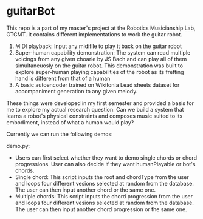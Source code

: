 # guitarBot

This repo is a part of my master's project at the Robotics Musicianship Lab, GTCMT. It contains different implementations to work the guitar robot.

1. MIDI playback: Input any midifile to play it back on the guitar robot
2. Super-human capability demonstration: The system can read multiple voicings from any given choarle by JS Bach and can play all of them simultaneuosly on the guitar robot. This demonstration was built to explore super-human playing capabilities of the robot as its fretting hand is different from that of a human
3. A basic autoencoder trained on Wikifonia Lead sheets dataset for accompaniment generation to any given melody.

These things were developed in my first semester and provided a basis for me to explore my actual research question:
Can we build a system that learns a robot's physical constraints and composes music suited to its embodiment, instead of what a human would play?

Currently we can run the following demos:

demo.py: 
- Users can first select whether they want to demo single chords or chord progressions. User can also decide if they want humanPlayable or bot's chords.
- Single chord: This script inputs the root and chordType from the user and loops four different vesions selected at random from the database. The user can then input another chord or the same one. 
- Multiple chords: This script inputs the chord progression from the user and loops four different vesions selected at random from the database. The user can then input another chord progression or the same one.